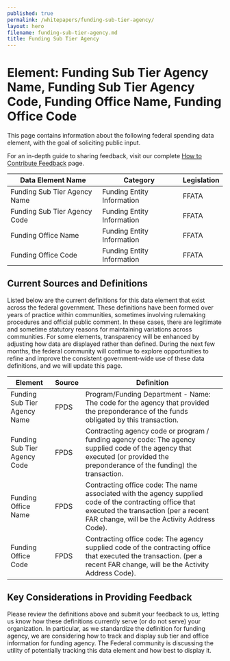 ```yaml
---
published: true
permalink: /whitepapers/funding-sub-tier-agency/
layout: hero
filename: funding-sub-tier-agency.md
title: Funding Sub Tier Agency
---
```


# Element: Funding Sub Tier Agency Name, Funding Sub Tier Agency Code, Funding Office Name, Funding Office Code

This page contains information about the following federal spending data element, with the goal of soliciting public input.

For an in-depth guide to sharing feedback, visit our complete [How to Contribute Feedback](/feedback/) page.

<table>
  <thead>
    <tr>
      <th scope ="col">Data Element Name</th>
      <th scope="col">Category</th>
      <th scope="col">Legislation</th>
    </tr>
  </thead>
  <tr>
    <td>Funding Sub Tier Agency Name</td>
    <td>Funding Entity Information</td>
    <td>FFATA</td>
  </tr>
  <tr>
    <td>Funding Sub Tier Agency Code</td>
    <td>Funding Entity Information</td>
    <td>FFATA</td>
  </tr>
  <tr>
    <td>Funding Office Name</td>
    <td>Funding Entity Information</td>
    <td>FFATA</td>
  </tr>
  <tr>
    <td>Funding Office Code</td>
    <td>Funding Entity Information</td>
    <td>FFATA</td>
  </tr>
  </table>


## Current Sources and Definitions

Listed below are the current definitions for this data element that exist across the federal government. These definitions have been formed over years of practice within communities, sometimes involving rulemaking procedures and official public comment. In these cases, there are legitimate and sometime statutory reasons for maintaining variations across communities. For some elements, transparency will be enhanced by adjusting how data are displayed rather than defined. During the next few months, the federal community will continue to explore opportunities to refine and improve the consistent government-wide use of these data definitions, and we will update this page. 

<table>
  <thead>
    <tr>
      <th scope="col">Element</th>
      <th scope="col">Source</th>
      <th scope="col">Definition</th>
    </tr>
  </thead>
  <tr>
    <td>Funding Sub Tier Agency Name</td>
    <td>FPDS</td>
    <td>Program/Funding Department - Name: The code for the agency that provided the preponderance of the funds obligated by this transaction.</td>
  </tr>
  <tr>
    <td>Funding Sub Tier Agency Code</td>
    <td>FPDS</td>
    <td>Contracting agency code or program / funding agency code: The agency supplied code of the agency that executed (or provided the preponderance of the funding) the transaction.</td>
  </tr>
  <tr>
    <td>Funding Office Name</td>
    <td>FPDS</td>
    <td>Contracting office code: The name associated with the agency supplied code of the contracting office that executed the transaction (per a recent FAR change, will be the Activity Address Code).</td>
  </tr>
  <tr>
    <td>Funding Office Code</td>
    <td>FPDS</td>
    <td>Contracting office code: The agency supplied code of the contracting office that executed the transaction. (per a recent FAR change, will be the Activity Address Code).</td>
  </tr>
</table>

## Key Considerations in Providing Feedback

Please review the definitions above and submit your feedback to us, letting us know how these definitions currently serve (or do not serve) your organization. 
In particular, as we standardize the definition for funding agency, we are considering how to track and display sub tier and office information for funding agency. The Federal community is discussing the utility of potentially tracking this data element and how best to display it. 